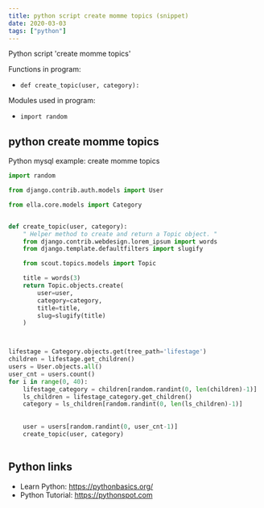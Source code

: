 ```yaml
---
title: python script create momme topics (snippet)
date: 2020-03-03
tags: ["python"]
---
```

Python script 'create momme topics'

Functions in program: 
* `def create_topic(user, category):`

Modules used in program: 
* `import random`

## python create momme topics

Python mysql example: create momme topics

```python
import random

from django.contrib.auth.models import User

from ella.core.models import Category


def create_topic(user, category):
    " Helper method to create and return a Topic object. "
    from django.contrib.webdesign.lorem_ipsum import words
    from django.template.defaultfilters import slugify

    from scout.topics.models import Topic

    title = words(3)
    return Topic.objects.create(
        user=user,
        category=category,
        title=title,
        slug=slugify(title)
    )



lifestage = Category.objects.get(tree_path='lifestage')
children = lifestage.get_children()
users = User.objects.all()
user_cnt = users.count()
for i in range(0, 40):
    lifestage_category = children[random.randint(0, len(children)-1)]
    ls_children = lifestage_category.get_children()
    category = ls_children[random.randint(0, len(ls_children)-1)]
    
    
    user = users[random.randint(0, user_cnt-1)]
    create_topic(user, category)
    


```

## Python links

- Learn Python: https://pythonbasics.org/
- Python Tutorial: https://pythonspot.com
